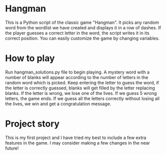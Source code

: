 # Hangman
This is a Python script of the classic game "Hangman". 
It picks any random word from the wordlist we have created and displays it in a row of dashes. 
If the player guesses a correct letter in the word, the script writes it in its correct position. 
You can easily customize the game by changing variables.
# How to play
Run hangman_solutions.py file to begin playing. 
A mystery word with a number of blanks will appear according to the number of letters in the random word which is picked.
Keep entering the letter to guess the word, if the letter is correctly guessed, blanks will get filled by the letter replacing blanks. 
If the letter is wrong, we lose one of the lives. 
If we guess 5 wrong letters, the game ends.
If we guess all the letters correctly without losing all the lives, we win and get a congratulation message.
# Project story
This is my first project and I have tried my best to include a few extra features in the game. 
I may consider making a few changes in the near future! 

